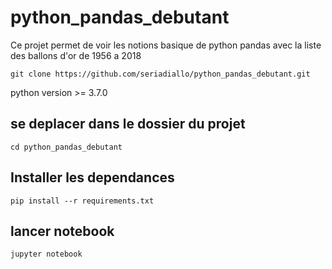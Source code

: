 # python_pandas_debutant
Ce projet permet de voir les notions basique de python pandas avec la liste des ballons d'or de 1956 a 2018


    git clone https://github.com/seriadiallo/python_pandas_debutant.git

python version >= 3.7.0

## se deplacer dans le dossier du projet
    cd python_pandas_debutant

## Installer les dependances
    pip install --r requirements.txt

## lancer notebook

    jupyter notebook
